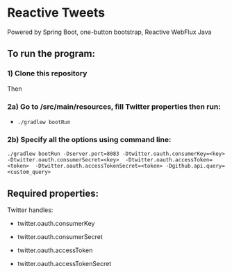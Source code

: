 # Reactive Tweets

Powered by Spring Boot, one-button bootstrap, Reactive WebFlux Java

## To run the program:

### 1) Clone this repository

Then

### 2a) Go to /src/main/resources, fill Twitter properties then run:

- `./gradlew bootRun`

### 2b) Specify all the options using command line:

`./gradlew bootRun
-Dserver.port=8083
-Dtwitter.oauth.consumerKey=<key> 
-Dtwitter.oauth.consumerSecret=<key> 
-Dtwitter.oauth.accessToken=<token> 
-Dtwitter.oauth.accessTokenSecret=<token>
-Dgithub.api.query=<custom_query>`

## Required properties:

Twitter handles:

- twitter.oauth.consumerKey
 
- twitter.oauth.consumerSecret
 
- twitter.oauth.accessToken 

- twitter.oauth.accessTokenSecret